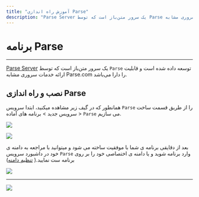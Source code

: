 ```yaml
---
title: "آموزش راه اندازی Parse"
description: "Parse Server یک سرور متن‌باز است که توسط Parse توسعه داده شده است و قابلیت ارائه خدمات سروری مشابه Parse.com را دارا می‌باشد."
---
```


# برنامه Parse
---

[Parse Server](https://chabokan.net/services/parse/) یک سرور متن‌باز است که توسط `Parse` توسعه داده شده است و قابلیت ارائه خدمات سروری مشابه Parse.com را دارا می‌باشد.

## نصب و راه اندازی Parse

همانطور که در گیف زیر مشاهده میکنید، ابتدا سرویس `Parse` را از طریق قسمت ساخت سرویس جدید > برنامه های آماده > `Parse` می سازیم.

![](https://s1.chabokan.net/docs/gifs/parse-install.gif)

![](https://s1.chabokan.net/docs/images/Parse-1.jpg)

بعد از دقایقی برنامه ی شما با موفقیت ساخته می شود و میتوانید با مراجعه به دامنه ی خود در داشبورد سرویس `Parse` وارد برنامه شوید و یا دامنه ی اختصاصی خود را بر روی برنامه ست نمایید.( [تنظیم دامنه](https://docs.chabokan.net/features/domains/))

![](https://s1.chabokan.net/docs/images/Parse-2.jpg)

---
<a href="https://hub.chabokan.net/fa/services/create/parse" ><img src="https://s1.chabokan.net/docs/images/parse-banner.png" /></a>